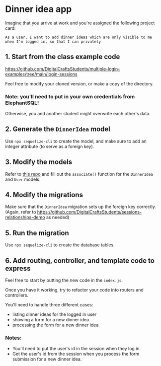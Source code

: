 
# Dinner idea app

Imagine that you arrive at work and you're assigned the following project card:

```
As a user, I want to add dinner ideas which are only visible to me when I'm logged in, so that I can privately 
```

## 1. Start from the class example code

https://github.com/DigitalCraftsStudents/multiple-login-examples/tree/main/login-sessions

Feel free to modify your cloned version, or make a copy of the directory.

### Note: you'll need to put in your own credentials from ElephantSQL!

Otherwise, you and another student might overwrite each other's data.

## 2. Generate the `DinnerIdea` model

Use `npx sequelize-cli` to create the model, and make sure to add an integer attribute (to serve as a foreign key).

## 3. Modify the models

Refer to [this repo](https://github.com/DigitalCraftsStudents/sessions-relationships-demo) and fill out the `associate()` function for the `DinnerIdea` and `User` models.

## 4. Modify the migrations

Make sure that the `DinnerIdea` migration sets up the foreign key correctly. (Again, refer to https://github.com/DigitalCraftsStudents/sessions-relationships-demo as needed)

## 5. Run the migration

Use `npx sequelize-cli` to create the database tables.

## 6. Add  routing, controller, and template code to express

Feel free to start by putting the new code in the `index.js`.

Once you have it working, try to refactor your code into routers and controllers.

You'll need to handle three different cases:

- listing dinner ideas for the logged in user
- showing a form for a new dinner idea
- processing the form for a new dinner idea

### Notes:

- You'll need to put the user's id in the session when they log in.
- Get the user's id from the session when you process the form submission for a new dinner idea.
